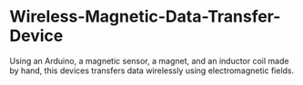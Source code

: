 # Wireless-Magnetic-Data-Transfer-Device
Using an Arduino, a magnetic sensor, a magnet, and an inductor coil made by hand, this devices transfers data wirelessly using electromagnetic fields.

